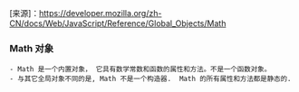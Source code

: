 
[来源]：https://developer.mozilla.org/zh-CN/docs/Web/JavaScript/Reference/Global_Objects/Math

### Math 对象
    - Math 是一个内置对象， 它具有数学常数和函数的属性和方法。不是一个函数对象。
    - 与其它全局对象不同的是, Math 不是一个构造器.  Math 的所有属性和方法都是静态的.
